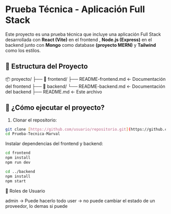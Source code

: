# Prueba Técnica - Aplicación Full Stack

Este proyecto es una prueba técnica que incluye una aplicación Full Stack desarrollada con
**React (Vite)** en el frontend , **Node.js (Express)** en el backend junto con **Mongo** como database **(proyecto MERN)** y **Tailwind** como los estilos.

## 🧱 Estructura del Proyecto

📦 proyecto/
├── 📁 frontend/
      ├── README-frontend.md ← Documentación del frontend
├── 📁 backend/
    └── README-backend.md ← Documentación del backend
├── README.md ← Este archivo


## 🚀 ¿Cómo ejecutar el proyecto?

1. Clonar el repositorio:

```bash
git clone [https://github.com/usuario/repositorio.git](https://github.com/F3RCHEADOR/Prueba-Tecnica-Marval)
cd Prueba-Tecnica-Marval

```
Instalar dependencias del frontend y backend:

```bash
cd frontend
npm install
npm run dev

cd ../backend
npm install
npm start


```

👤 Roles de Usuario

admin → Puede hacerlo todo
user → no puede cambiar el estado de un proveedor, lo demas si puede












